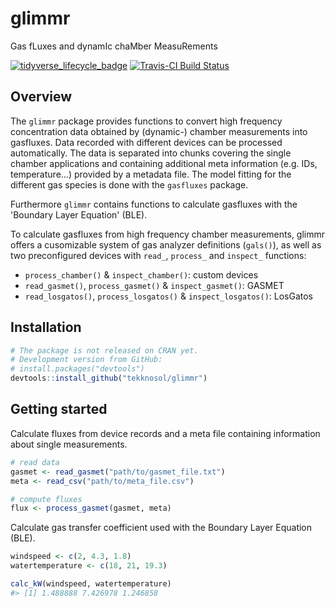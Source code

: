 
<!-- README.md is generated from README.Rmd. Please edit that file -->
glimmr
======

Gas fLuxes and dynamIc chaMber MeasuRements

[![tidyverse\_lifecycle\_badge](https://img.shields.io/badge/lifecycle-experimental-orange.svg)](https://www.tidyverse.org/lifecycle/#experimental) [![Travis-CI Build Status](https://travis-ci.org/tekknosol/glimmr.svg?branch=master)](https://travis-ci.org/tekknosol/glimmr)

Overview
--------

The `glimmr` package provides functions to convert high frequency concentration data obtained by (dynamic-) chamber measurements into gasfluxes. Data recorded with different devices can be processed automatically. The data is separated into chunks covering the single chamber applications and containing additional meta information (e.g. IDs, temperature...) provided by a metadata file. The model fitting for the different gas species is done with the `gasfluxes` package.

Furthermore `glimmr` contains functions to calculate gasfluxes with the 'Boundary Layer Equation' (BLE).

To calculate gasfluxes from high frequency chamber measurements, glimmr offers a cusomizable system of gas analyzer definitions (`gals()`), as well as two preconfigured devices with `read_`, `process_` and `inspect_` functions:

-   `process_chamber()` & `inspect_chamber()`: custom devices
-   `read_gasmet()`, `process_gasmet()` & `inspect_gasmet()`: GASMET
-   `read_losgatos()`, `process_losgatos()` & `inspect_losgatos()`: LosGatos

Installation
------------

``` r
# The package is not released on CRAN yet.
# Development version from GitHub:
# install.packages("devtools")
devtools::install_github("tekknosol/glimmr")
```

Getting started
---------------

Calculate fluxes from device records and a meta file containing information about single measurements.

``` r
# read data
gasmet <- read_gasmet("path/to/gasmet_file.txt")
meta <- read_csv("path/to/meta_file.csv")

# compute fluxes
flux <- process_gasmet(gasmet, meta)
```

Calculate gas transfer coefficient used with the Boundary Layer Equation (BLE).

``` r
windspeed <- c(2, 4.3, 1.8)
watertemperature <- c(18, 21, 19.3)

calc_kW(windspeed, watertemperature)
#> [1] 1.488888 7.426978 1.246858
```
